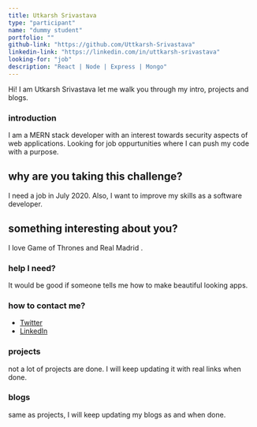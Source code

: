 ```yaml
---
title: Utkarsh Srivastava
type: "participant"
name: "dummy student"
portfolio: ""
github-link: "https://github.com/Uttkarsh-Srivastava"
linkedin-link: "https://linkedin.com/in/uttkarsh-srivastava"
looking-for: "job"
description: "React | Node | Express | Mongo"
---
```


Hi! I am Utkarsh Srivastava let me walk you through my intro, projects and blogs.

### introduction

I am a MERN stack developer with an interest towards security aspects of web applications. Looking for job oppurtunities where I can push my code with a purpose.

## why are you taking this challenge?

I need a job in July 2020.
Also, I want to improve my skills as a software developer.

## something interesting about you?

I love Game of Thrones and Real Madrid .

### help I need?

It would be good if someone tells me how to make beautiful looking apps.

### how to contact me?

- [Twitter](https://twitter.com/__Uttkarsh)
- [LinkedIn](https://linkedin.com/in/uttkarsh-srivastava)

### projects

not a lot of projects are done. I will keep updating it with real links when done.

<!-- My projects: -->

<!-- #### binder: tinder for books -->

<!-- _description_ do you wish to meet people who have read the same book so that you can talk hours about the same book? Try this.

_stack_ Made in React with hooks and context. This is written in typescript. Backend is powered by Express and MongoDB.

_hosted link_ https://binder.netlify.com

_github link_ https://github.com/tanaypratap/binder

#### another project

_description_

_stack_ -->

### blogs

same as projects, I will keep updating my blogs as and when done.

<!--
#### why I liked GraphQL over REST?

_description_ I will write something really nice here so that you feel like reading my blog.

_link_ https://dev.to/some-imaginary-link -->
